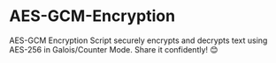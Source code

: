 # AES-GCM-Encryption
AES-GCM Encryption Script securely encrypts and decrypts text using AES-256 in Galois/Counter Mode. Share it confidently! 😊
